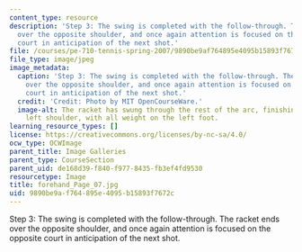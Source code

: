 ```yaml
---
content_type: resource
description: 'Step 3: The swing is completed with the follow-through. The racket ends
  over the opposite shoulder, and once again attention is focused on the opposite
  court in anticipation of the next shot.'
file: /courses/pe-710-tennis-spring-2007/9890be9af764895e4095b15893f7672c_forehand_Page_07.jpg
file_type: image/jpeg
image_metadata:
  caption: 'Step 3: The swing is completed with the follow-through. The racket ends
    over the opposite shoulder, and once again attention is focused on the opposite
    court in anticipation of the next shot.'
  credit: 'Credit: Photo by MIT OpenCourseWare.'
  image-alt: The racket has swung through the rest of the arc, finishing over the
    left shoulder, with all weight on the left foot.
learning_resource_types: []
license: https://creativecommons.org/licenses/by-nc-sa/4.0/
ocw_type: OCWImage
parent_title: Image Galleries
parent_type: CourseSection
parent_uid: de168d39-f840-f977-8435-fb3ef4fd9530
resourcetype: Image
title: forehand_Page_07.jpg
uid: 9890be9a-f764-895e-4095-b15893f7672c
---
```

Step 3: The swing is completed with the follow-through. The racket ends over the opposite shoulder, and once again attention is focused on the opposite court in anticipation of the next shot.